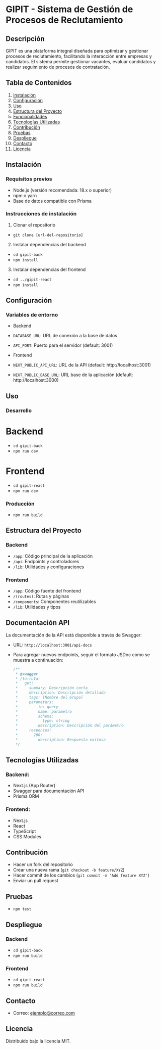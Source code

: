 # GIPIT - Sistema de Gestión de Procesos de Reclutamiento

## Descripción
GIPIT es una plataforma integral diseñada para optimizar y gestionar procesos de reclutamiento, facilitando la interacción entre empresas y candidatos. El sistema permite gestionar vacantes, evaluar candidatos y realizar seguimiento de procesos de contratación.

## Tabla de Contenidos
1. [Instalación](#instalación)
2. [Configuración](#configuración)
3. [Uso](#uso)
4. [Estructura del Proyecto](#estructura-del-proyecto)
5. [Funcionalidades](#funcionalidades)
6. [Tecnologías Utilizadas](#tecnologías-utilizadas)
7. [Contribución](#contribución)
8. [Pruebas](#pruebas)
9. [Despliegue](#despliegue)
10. [Contacto](#contacto)
11. [Licencia](#licencia)

## Instalación
### Requisitos previos
- Node.js (versión recomendada: 18.x o superior)
- npm o yarn
- Base de datos compatible con Prisma

### Instrucciones de instalación
1. Clonar el repositorio
- `git clone [url-del-repositorio]`

2. Instalar dependencias del backend
- `cd gipit-back`
- `npm install`

3. Instalar dependencias del frontend
- `cd ../gipit-react`
- `npm install`

## Configuración
### Variables de entorno
- Backend
- `DATABASE_URL`: URL de conexión a la base de datos
- `API_PORT`: Puerto para el servidor (default: 3001)   

- Frontend
- `NEXT_PUBLIC_API_URL`: URL de la API (default: http://localhost:3001)
- `NEXT_PUBLIC_BASE_URL`: URL base de la aplicación (default: http://localhost:3000)

## Uso
### Desarrollo
# Backend
- `cd gipit-back`
- `npm run dev`

# Frontend
- `cd gipit-react`
- `npm run dev`

### Producción
- `npm run build`

## Estructura del Proyecto
### Backend
- `/app`: Código principal de la aplicación
- `/api`: Endpoints y controladores
- `/lib`: Utilidades y configuraciones

### Frontend
- `/app`: Código fuente del frontend
- `/(routes)`: Rutas y páginas
- `/components`: Componentes reutilizables
- `/lib`: Utilidades y tipos

## Documentación API
La documentación de la API está disponible a través de Swagger:
- URL: `http://localhost:3001/api-docs`
- Para agregar nuevos endpoints, seguir el formato JSDoc como se muestra a continuación:

   ```typescript
   /**
    * @swagger
    * /tu-ruta:
    *   get:
    *     summary: Descripción corta
    *     description: Descripción detallada
    *     tags: [Nombre del Grupo]
    *     parameters:
    *       - in: query
    *         name: parametro
    *         schema:
    *           type: string
    *         description: Descripción del parámetro
    *     responses:
    *       200:
    *         description: Respuesta exitosa
    */
   ```

## Tecnologías Utilizadas
### Backend: 
- Next.js (App Router)
- Swagger para documentación API
- Prisma ORM

### Frontend: 
- Next.js
- React
- TypeScript
- CSS Modules   

## Contribución
- Hacer un fork del repositorio
- Crear una nueva rama (`git checkout -b feature/XYZ`)
- Hacer commit de los cambios (`git commit -m 'Add feature XYZ'`)
- Enviar un pull request

## Pruebas
- `npm test`

## Despliegue
### Backend
- `cd gipit-back`
- `npm run build`

### Frontend
- `cd gipit-react`
- `npm run build`

## Contacto
- Correo: ejemplo@correo.com

## Licencia
Distribuido bajo la licencia MIT.